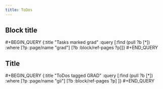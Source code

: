 ```yaml
---
title: ToDos
---
```


## Block title

#+BEGIN_QUERY
{:title "Tasks marked grad"
 :query [:find (pull ?b [*])
         :where
         [?p :page/name "grad"]
         [?b :block/ref-pages ?p]]}
#+END_QUERY
## Title
#+BEGIN_QUERY
{:title "ToDos tagged GRAD"
 :query [:find (pull ?b [*])
         :where
         [?p :page/name "gii"]
         [?b :block/ref-pages ?p]
         ]}
#+END_QUERY
